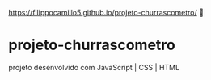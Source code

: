 https://filippocamillo5.github.io/projeto-churrascometro/ 🔗
# projeto-churrascometro
projeto desenvolvido com JavaScript | CSS | HTML
